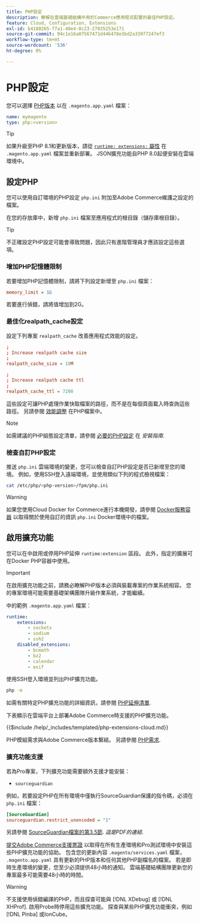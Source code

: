 ```yaml
---
title: PHP設定
description: 瞭解在雲端基礎結構中用於Commerce應用程式配置的最佳PHP設定。
feature: Cloud, Configuration, Extensions
exl-id: b4180265-f7a1-48e4-8c23-27835253e171
source-git-commit: 94c1e16a07567471d446478e3bd2a33977247ef3
workflow-type: tm+mt
source-wordcount: '536'
ht-degree: 0%

---
```


# PHP設定

您可以選擇 [PHP版本](https://experienceleague.adobe.com/docs/commerce-operations/installation-guide/system-requirements.html) 以在 `.magento.app.yaml` 檔案：

```yaml
name: mymagento
type: php:<version>
```

>[!TIP]
>
>如果升級至PHP 8.1和更新版本，請從 [`runtime: extensions:` 屬性](properties.md#runtime) 在 `.magento.app.yaml` 檔案並重新部署。 JSON擴充功能自PHP 8.0起便安裝在雲端環境中。

## 設定PHP

您可以使用自訂環境的PHP設定 `php.ini` 附加至Adobe Commerce維護之設定的檔案。

在您的存放庫中，新增 `php.ini` 檔案至應用程式的根目錄（儲存庫根目錄）。

>[!TIP]
>
>不正確設定PHP設定可能會導致問題，因此只有進階管理員才應該設定這些選項。

### 增加PHP記憶體限制

若要增加PHP記憶體限制，請將下列設定新增至 `php.ini` 檔案：

```ini
memory_limit = 1G
```

若要進行偵錯，請將值增加到2G。

### 最佳化realpath_cache設定

設定下列專案 `realpath_cache` 改善應用程式效能的設定。

```conf
;
; Increase realpath cache size
;
realpath_cache_size = 10M

;
; Increase realpath cache ttl
;
realpath_cache_ttl = 7200
```

這些設定可讓PHP處理作業快取檔案的路徑，而不是在每個頁面載入時查詢這些路徑。 另請參閱 [效能調整](https://www.php.net/manual/en/ini.core.php) 在PHP檔案中。

>[!NOTE]
>
>如需建議的PHP組態設定清單，請參閱 [必要的PHP設定](https://experienceleague.adobe.com/docs/commerce-operations/installation-guide/prerequisites/php-settings.html) 在 _安裝指南_.

### 檢查自訂PHP設定

推送 `php.ini` 雲端環境的變更，您可以檢查自訂PHP設定是否已新增至您的環境。 例如，使用SSH登入遠端環境，並使用類似下列的程式檢視檔案：

```bash
cat /etc/php/<php-version>/fpm/php.ini
```

>[!WARNING]
>
>如果您使用Cloud Docker for Commerce進行本機開發，請參閱 [Docker服務容器](https://developer.adobe.com/commerce/cloud-tools/docker/containers/service/#fpm-container) 以取得關於使用自訂的資訊 `php.ini` Docker環境中的檔案。

## 啟用擴充功能

您可以在中啟用或停用PHP延伸 `runtime:extension` 區段。 此外，指定的擴展可在Docker PHP容器中使用。

>[!IMPORTANT]
>
>在啟用擴充功能之前，請務必瞭解PHP版本必須與裝載專案的作業系統相容。 您的專案環境可能需要基礎架構團隊升級作業系統，才能繼續。

中的範例 `.magento.app.yaml` 檔案：

```yaml
runtime:
    extensions:
        - sockets
        - sodium
        - ssh2
    disabled_extensions:
        - bcmath
        - bz2
        - calendar
        - exif
```

使用SSH登入環境並列出PHP擴充功能。

```bash
php -m
```

如需有關特定PHP擴充功能的詳細資訊，請參閱 [PHP延伸清單](https://www.php.net/manual/en/extensions.alphabetical.php).

下表顯示在雲端平台上部署Adobe Commerce時支援的PHP擴充功能。

{{$include /help/_includes/templated/php-extensions-cloud.md}}

PHP模組需求與Adobe Commerce版本繫結。 另請參閱 [PHP需求](https://experienceleague.adobe.com/docs/commerce-operations/installation-guide/prerequisites/php-settings.html).

### 擴充功能支援

若為Pro專案，下列擴充功能需要額外支援才能安裝：

- `sourceguardian`

例如，若要設定PHP在所有環境中僅執行SourceGuardian保護的指令碼，必須在 `php.ini` 檔案：

```ini
[SourceGuardian]
sourceguardian.restrict_unencoded = "1"
```

另請參閱 [SourceGuardian檔案的第3.5節](https://sourceguardian.com/demofiles/files/SourceGuardian%20for%20Linux%20User%20Manual.pdf). _這是PDF的連結_.

[提交Adobe Commerce支援票證](https://experienceleague.adobe.com/docs/commerce-knowledge-base/kb/help-center-guide/magento-help-center-user-guide.html#submit-ticket) 以取得在所有生產環境和Pro測試環境中安裝這些PHP擴充功能的協助。 包含您的更新內容 `.magento/services.yaml` 檔案， `.magento.app.yaml` 具有更新的PHP版本和任何其他PHP副檔名的檔案。 若是即時生產環境的變更，您至少必須提供48小時的通知。 雲端基礎結構團隊更新您的專案最多可能需要48小時的時間。

>[!WARNING]
>
>不支援使用偵錯編譯的PHP，而且探查可能與 [!DNL XDebug] 或 [!DNL XHProf]. 啟用Probe時停用這些擴充功能。 探查與某些PHP擴充功能衝突，例如 [!DNL Pinba] 或IonCube。
